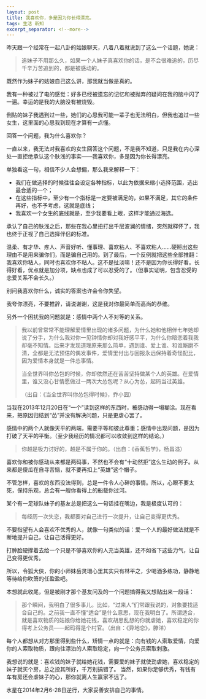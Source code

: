```yaml
---
layout: post
title: 我喜欢你，多是因为你长得漂亮。
tags: 生活 新知
excerpt_separator: <!--more-->
---
```


昨天跟一个经常在一起八卦的姑娘聊天，八着八着就说到了这么一个话题，她说：

> 追妹子不用那么久，如果一个人妹子真喜欢你的话，是不会很难追的，历尽千辛万苦追到的，都是被感动的。

既然作为妹子的姑娘自己这么讲，那我就当做是真的。

我有一种被过了电的感觉：好多已经被遗忘的记忆和被抛弃的疑问在我的脑中闪了一遍。幸运的是我的大脑没有被烧毁。

倒贴的妹子我遇到过一些，她们的心思我可能一辈子也无法明白，但我也追过一些女生，这里面的心思我到现在才算有一点懂。

回答一个问题，我为什么喜欢你？

<!--more-->

一直以来，我无法对我喜欢的女生回答这个问题，不是我不知道，只是我在内心深处一直拒绝承认这个肤浅的事实——我喜欢你，多是因为你长得漂亮。

单独看这一句，相信不少人会想偏，那么我来解释一下：

* 我们在做选择的时候往往会设定各种指标，以此为依据来缩小选择范围，选出最合适的一个；
* 在这些指标中，至少有一个指标是一定要被满足的，如果不满足，其它的条件再好，也不予考虑，这就是底线；
* 我喜欢一个女生的底线就是，至少我要看上眼，这样才能通过海选。

承认了自己的肤浅之后，那些在我心里扭打出千层波澜的情绪，突然就释怀了，我也终于正视了自己选择伴侣的标准。

温柔、有才华、疼人、声音好听、懂事理、喜欢粘人、不喜欢粘人……硬掰出这些理由不是用来骗你们，而是骗自己用的。到了最后，一个反例就把这些全部推翻：我喜欢你粘人，同时也喜欢你不粘人。这不是扯淡嘛！还不是因为你长得好看。长得好看，优点就是加分项，缺点也成了可以忍受的了。（但事实证明，包含忍受的恋爱关系不会长久。）

别问我喜欢你什么，诚实的答案也许会令你失望。

我夸你漂亮，不要推辞，请说谢谢，这是我对你最简单而高尚的恭维。

另外一个困扰我的问题就是：感情中两个人不对等的关系。

> 我以前曾常常不能理解爱情里出现的诸多问题，为什么她和他相伴七年她却说了分手，为什么我对你一见钟情你却对我好感平平，为什么你暗恋着我我却毫不知情。后来才发现道理原来那么简单，遇到谁、爱上谁、和谁厮磨不清，全都是无法预估的偶发事件，爱情里付出与回报永远保持着奇怪配比，因为爱情本身就是一件怂事情。
>
> 当全世界叫你怂包的时候，你却依然还在苦苦坚持做某个人的英雄。在爱情里，谁又没心甘情愿做过一两次大怂包呢？从心为怂，起码当过英雄。
>
> （出自：《当全世界叫你怂包得时候》，乔小囧）

当我在2013年12月20日在“一个”读到这样的东西时，被感动得一塌糊涂。现在看来，把原因归结到“怂”并没有解决问题，只是更虐心罢了。

感情中的两个人就像天平的两端，需要平等和彼此尊重；感情中出现问题，是因为打破了天平的平衡。（至少我经历的情况都可以收敛到这样的结论。）

> 你越是极力讨好的，越是不属于你的。（出自：《香蕉哲学》，杨昌溢）

喜欢你和被你感动从来都是两码事，不然也不会有“十动然拒”这么生动的例子。从来都是傻瓜在自寻苦恼，就不要再扣上“英雄”这个帽子。

不管怎样，喜欢的东西没法得到，总是一件令人心碎的事情。所以，心眼不要太死，保持乐观，总会有一艘你看得上的船载你过河。

某个有一足球队妹子的基友总是把这么一句话挂在嘴边，我是极度认可的：

> 每经历一次失恋，我都要对自己进行一次提升，让自己变得更优秀。

不要指望有人会喜欢不优秀的人，就像一句类似的话：爱一个人的最好做法就是不断地提升自己，让自己活得更好。

打肿脸硬撑着去给一个只是不够喜欢你的人充当英雄，还不如省下这些力气，让自己变得更优秀。

所以，令狐大侠，你的小师妹岳灵珊心里其实只有林平之，少喝酒多练功，静静地等待给你吹箫的任盈盈吧。

本想就此收尾，但是被刚才那个基友问及的一个问题搞得我又想贴出来一段话：

> 那个瞬间，我明白了很多事儿。比如，“过来人”们常跟我说的，对象要找适合自己的。之前我一直不懂“适合”是什么意思，现在我明白了。所谓适合，就是喜欢物质的姑娘你给她花钱，喜欢胡思乱想的你就虐她，喜欢稳定的你得考上公务员——起码得是个村官。（出自：《异地恋》，滕洋）

每个人都想从对方那里得到些什么，矫情一点的就是：向有钱的人索取爱情，向爱你的人索取物质，跟向往漂泊的人索取稳定，向一个公务员索取刺激。

我想说的就是：喜欢钱的妹子就给她花钱，需要爱的妹子就使劲虐她，喜欢稳定的妹子就买个房，总之投其所好，千万别搞错了。 当然，如果你足够优秀，有钱有车有房还会虐妹子的心，那你就离人生赢家不远了。

水星在2014年2月6-28日逆行，大家妥善安排自己的事情。